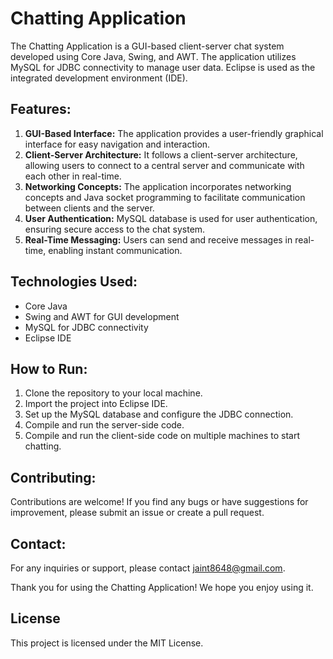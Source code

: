 # Chatting Application

The Chatting Application is a GUI-based client-server chat system developed using Core Java, Swing, and AWT. The application utilizes MySQL for JDBC connectivity to manage user data. Eclipse is used as the integrated development environment (IDE).

## Features:

1. **GUI-Based Interface:** The application provides a user-friendly graphical interface for easy navigation and interaction.
2. **Client-Server Architecture:** It follows a client-server architecture, allowing users to connect to a central server and communicate with each other in real-time.
3. **Networking Concepts:** The application incorporates networking concepts and Java socket programming to facilitate communication between clients and the server.
4. **User Authentication:** MySQL database is used for user authentication, ensuring secure access to the chat system.
5. **Real-Time Messaging:** Users can send and receive messages in real-time, enabling instant communication.

## Technologies Used:

- Core Java
- Swing and AWT for GUI development
- MySQL for JDBC connectivity
- Eclipse IDE

## How to Run:

1. Clone the repository to your local machine.
2. Import the project into Eclipse IDE.
3. Set up the MySQL database and configure the JDBC connection.
4. Compile and run the server-side code.
5. Compile and run the client-side code on multiple machines to start chatting.

## Contributing:

Contributions are welcome! If you find any bugs or have suggestions for improvement, please submit an issue or create a pull request.

## Contact:

For any inquiries or support, please contact jaint8648@gmail.com.

Thank you for using the Chatting Application! We hope you enjoy using it.

## License

This project is licensed under the MIT License.
